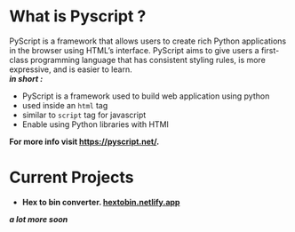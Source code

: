 # What is Pyscript ?

PyScript is a framework that allows users to create rich Python applications in the browser using HTML’s interface. PyScript aims to give users a first-class programming language that has consistent styling rules, is more expressive, and is easier to learn.<br>
<b><i>in short :</i></b>
* PyScript is a framework used to build web application using python 
* used inside an `html` tag
* similar to `script` tag for javascript
* Enable using Python libraries with HTMl

<b>For more info visit https://pyscript.net/.

# Current Projects
 - Hex to bin converter. <a href="https://hextobin.netlify.app/">hextobin.netlify.app</a>
 
<i> a lot more soon</i>
   

